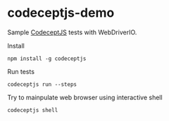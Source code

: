# codeceptjs-demo

Sample [CodeceptJS](https://github.com/codeception/codeceptjs) tests with WebDriverIO.

Install

```
npm install -g codeceptjs
```

Run tests

```
codeceptjs run --steps
```

Try to mainpulate web browser using interactive shell

```
codeceptjs shell
```
